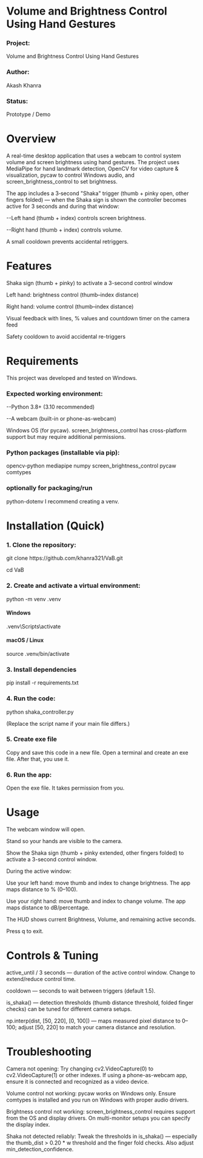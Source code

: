# Volume and Brightness Control Using Hand Gestures
<h3>Project:</h3> Volume and Brightness Control Using Hand Gestures
<h3>Author:</h3> Akash Khanra 
<h3>Status:</h3> Prototype / Demo

<h1>Overview</h1>
A real-time desktop application that uses a webcam to control system volume and screen brightness using hand gestures. The project uses MediaPipe for hand landmark detection, OpenCV for video capture & visualization, pycaw to control Windows audio, and screen_brightness_control to set brightness.

The app includes a 3‑second "Shaka" trigger (thumb + pinky open, other fingers folded) — when the Shaka sign is shown the controller becomes active for 3 seconds and during that window:

--Left hand (thumb + index) controls screen brightness.

--Right hand (thumb + index) controls volume.

A small cooldown prevents accidental retriggers.

<h1>Features</h1>
Shaka sign (thumb + pinky) to activate a 3-second control window

Left hand: brightness control (thumb–index distance)

Right hand: volume control (thumb–index distance)

Visual feedback with lines, % values and countdown timer on the camera feed

Safety cooldown to avoid accidental re-triggers

<h1>Requirements</h1>
This project was developed and tested on Windows. 
<h3>Expected working environment:</h3>

--Python 3.8+ (3.10 recommended)

--A webcam (built-in or phone-as-webcam)

Windows OS (for pycaw). screen_brightness_control has cross-platform support but may require additional permissions.

<h3>Python packages (installable via pip):</h3>

opencv-python
mediapipe
numpy
screen_brightness_control
pycaw
comtypes


<h3>optionally for packaging/run</h3>
python-dotenv
I recommend creating a venv.

<h1>Installation (Quick)</h1>
<h3>1. Clone the repository:</h3>
git clone https://github.com/khanra321/VaB.git

cd VaB
<h3>2. Create and activate a virtual environment:</h3>
python -m venv .venv
<h4>Windows</h4> 
.venv\Scripts\activate
<h4>macOS / Linux</h4>
source .venv/bin/activate

<h3>3. Install dependencies</h3>
pip install -r requirements.txt
<h3>4. Run the code:</h3>
python shaka_controller.py

(Replace the script name if your main file differs.)

<h3>5. Create exe file </h3>
Copy and save this code in a new file. Open a terminal and create an exe file. After that, you use it. 
<h3>6. Run the app:</h3>
Open the exe file. It takes permission from you.

<h1>Usage</h1>
The webcam window will open.

Stand so your hands are visible to the camera.

Show the Shaka sign (thumb + pinky extended, other fingers folded) to activate a 3-second control window.

During the active window:

Use your left hand: move thumb and index to change brightness. The app maps distance to % (0–100).

Use your right hand: move thumb and index to change volume. The app maps distance to dB/percentage.

The HUD shows current Brightness, Volume, and remaining active seconds.

Press q to exit.

<h1>Controls & Tuning</h1>
active_until / 3 seconds — duration of the active control window. Change to extend/reduce control time.

cooldown — seconds to wait between triggers (default 1.5).

is_shaka() — detection thresholds (thumb distance threshold, folded finger checks) can be tuned for different camera setups.

np.interp(dist, [50, 220], [0, 100]) — maps measured pixel distance to 0–100; adjust [50, 220] to match your camera distance and resolution.

<h1>Troubleshooting</h1>
Camera not opening: Try changing cv2.VideoCapture(0) to cv2.VideoCapture(1) or other indexes. If using a phone-as-webcam app, ensure it is connected and recognized as a video device.

Volume control not working: pycaw works on Windows only. Ensure comtypes is installed and you run on Windows with proper audio drivers.

Brightness control not working: screen_brightness_control requires support from the OS and display drivers. On multi-monitor setups you can specify the display index.

Shaka not detected reliably: Tweak the thresholds in is_shaka() — especially the thumb_dist > 0.20 * w threshold and the finger fold checks. Also adjust min_detection_confidence.
